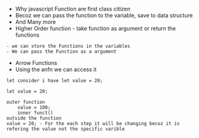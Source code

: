 - Why javascript Function are first class citizen
- Becoz we can pass the function to the variable, save to data structure
- And Many more
- Higher Order function - take function as argument or return the functions
```
- we can store the Functions in the variables
- We can pass the Function as a argument
```
- Arrow Functions
- Using the anfn we can access it
```
let consider i have let value = 20;

let value = 20;

outer function
    value = 100; 
    inner funct()
outside the function 
value = 20; - For the each step it will be changing becoz it is refering the value not the specific varible
    
```